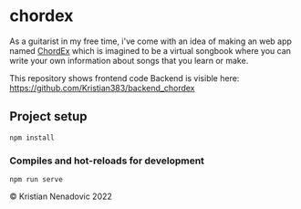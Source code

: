 # chordex
As a guitarist in my free time, i've come with an idea of making an web app named [ChordEx](https://chordex.net/) which is imagined to be a virtual songbook where you can write your own information about songs that you learn or make.

This repository shows frontend code
Backend is visible here: https://github.com/Kristian383/backend_chordex

## Project setup
```
npm install
```

### Compiles and hot-reloads for development
```
npm run serve
```

© Kristian Nenadovic 2022

